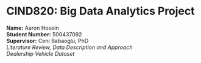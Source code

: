 # CIND820: Big Data Analytics Project
**Name:** Aaron Hosein\
**Student Number:** 500437092\
**Supervisor:** Ceni Babaoglu, PhD\
*Literature Review, Data Description and Approach*\
*Dealership Vehicle Dataset*
